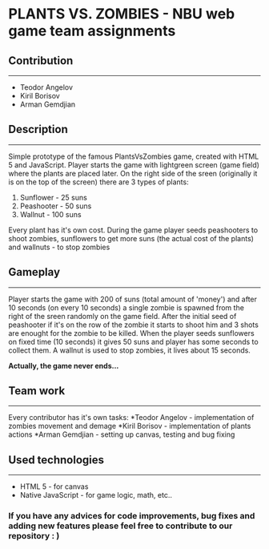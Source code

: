 # PLANTS VS. ZOMBIES - NBU web game team assignments
  
## Contribution
---------------

* Teodor Angelov
* Kiril Borisov
* Arman Gemdjian

## Description
--------------
Simple prototype of the famous PlantsVsZombies game, created with HTML 5 and JavaScript.
Player starts the game with lightgreen screen (game field) where the plants are placed later.
On the right side of the sreen (originally it is on the top of the screen) there are 3 types
of plants:

1. Sunflower - 25 suns
2. Peashooter - 50 suns
3. Wallnut - 100 suns

Every plant has it's own cost. During the game player seeds peashooters to shoot zombies,
sunflowers to get more suns (the actual cost of the plants) and wallnuts - to stop zombies

## Gameplay
-----------
Player starts the game with 200 of suns (total amount of 'money') and after 10 seconds
(on every 10 seconds) a single zombie is spawned from the right of the sreen randomly on the
game field. After the initial seed of peashooter if it's on the row of the zombie it starts to 
shoot him and 3 shots are enought for the zombie to be killed. When the player seeds sunflowers
on fixed time (10 seconds) it gives 50 suns and player has some seconds to collect them. 
A wallnut is used to stop zombies, it lives about 15 seconds. 

**Actually, the game never ends...**

## Team work
------------
Every contributor has it's own tasks:
*Teodor Angelov - implementation of zombies movement and demage
*Kiril Borisov - implementation of plants actions
*Arman Gemdjian - setting up canvas, testing and bug fixing

## Used technologies
--------------------
* HTML 5 - for canvas
* Native JavaScript - for game logic, math, etc..

### If you have any advices for code improvements, bug fixes and adding new features please feel free to contribute to our repository : ) 